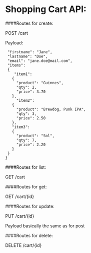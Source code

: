 # Shopping Cart API:

####Routes for create:

POST /cart

Payload:

```
 "firstname": "Jane",
 "lastname": "Doe",
 "email": "jane.doe@mail.com", 
 "items":
 {
    "item1":
   {
     "product": "Guinnes",
     "qty": 2,
     "price": 3.70
   },
     "item2":
   {
     "product": "Brewdog, Punk IPA",
     "qty": 3,
     "price": 2.50
   },
   "item3":
   {
     "product": "Sol",
     "qty": 7,
     "price": 2.20
   }
 }
}
```

####Routes for list:

GET /cart

####Routes for get:

GET /cart/{id}

####Routes for update:

PUT /cart/{id}

Payload basically the same as for post

####Routes for delete:

DELETE /cart/{id}
